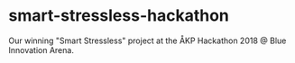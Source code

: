 # smart-stressless-hackathon
Our winning "Smart Stressless" project at the ÅKP Hackathon 2018 @  Blue Innovation Arena.

